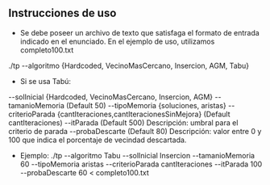 ## Instrucciones de uso

* Se debe poseer un archivo de texto que satisfaga el formato de entrada indicado en el enunciado. En el ejemplo de uso, utilizamos completo100.txt

./tp --algoritmo {Hardcoded, VecinoMasCercano, Insercion, AGM, Tabu}

* Si se usa Tabú:

--solInicial {Hardcoded, VecinoMasCercano, Insercion, AGM}
--tamanioMemoria (Default 50)
--tipoMemoria {soluciones, aristas}
--criterioParada {cantIteraciones,cantIteracionesSinMejora} (Default cantIteraciones)
--itParada (Default 500) Descripción: umbral para el criterio de parada 
--probaDescarte (Default 80) Descripción: valor entre 0 y 100 que indica el porcentaje de vecindad descartada.

* Ejemplo:
./tp --algoritmo Tabu --solInicial Insercion --tamanioMemoria 60 --tipoMemoria aristas --criterioParada cantIteraciones --itParada 100 --probaDescarte 60 < completo100.txt
